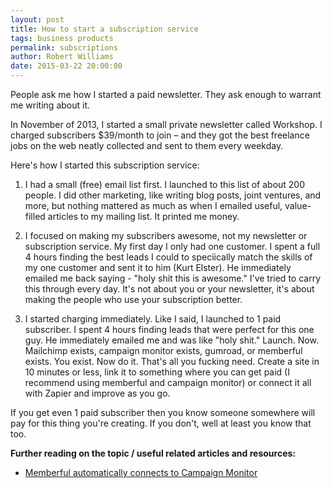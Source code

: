 ```yaml
---
layout: post
title: How to start a subscription service
tags: business products
permalink: subscriptions
author: Robert Williams
date: 2015-03-22 20:00:00
---
```

People ask me how I started a paid newsletter. They ask enough to warrant me writing about it.

In November of 2013, I started a small private newsletter called Workshop. I charged subscribers $39/month to join – and they got the best freelance jobs on the web neatly collected and sent to them every weekday. 

Here's how I started this subscription service:

1) I had a small (free) email list first. I launched to this list of about 200 people. I did other marketing, like writing blog posts, joint ventures, and more, but nothing mattered as much as when I emailed useful, value-filled articles to my mailing list. It printed me money.

2) I focused on making my subscribers awesome, not my newsletter or subscription service. My first day I only had one customer. I spent a full 4 hours finding the best leads I could to speciically match the skills of my one customer and sent it to him (Kurt Elster). He immediately emailed me back saying - "holy shit this is awesome." I've tried to carry this through every day. It's not about you or your newsletter, it's about making the people who use your subscription better.

3) I started charging immediately. Like I said, I launched to 1 paid subscriber. I spent 4 hours finding leads that were perfect for this one guy. He immediately emailed me and was like "holy shit." Launch. Now. Mailchimp exists, campaign monitor exists, gumroad, or memberful exists. You exist. Now do it. That's all you fucking need. Create a site in 10 minutes or less, link it to something where you can get paid (I recommend using memberful and campaign monitor) or connect it all with Zapier and improve as you go. 

If you get even 1 paid subscriber then you know someone somewhere will pay for this thing you're creating. If you don't, well at least you know that too.

**Further reading on the topic / useful related articles and resources:**

- [Memberful automatically connects to Campaign Monitor](http://memberful.com)